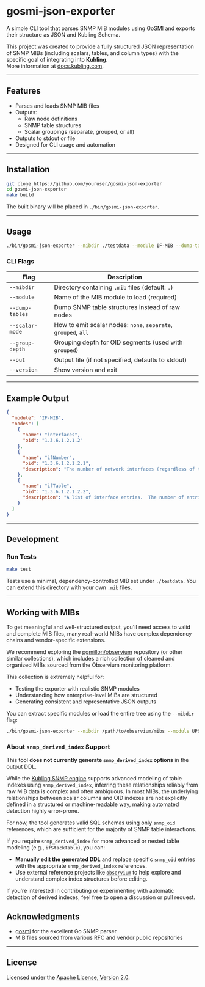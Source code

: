 # gosmi-json-exporter

A simple CLI tool that parses SNMP MIB modules using [GoSMI](https://github.com/sleepinggenius2/gosmi) and exports their structure as JSON and Kubling Schema.

This project was created to provide a fully structured JSON representation of SNMP MIBs (including scalars, tables, and column types) with the specific goal of integrating into **Kubling**.  
More information at [docs.kubling.com](https://docs.kubling.com/engine/ds/industrial/snmp).

---

## Features

- Parses and loads SNMP MIB files
- Outputs:
  - Raw node definitions
  - SNMP table structures
  - Scalar groupings (separate, grouped, or all)
- Outputs to stdout or file
- Designed for CLI usage and automation

---

## Installation

```bash
git clone https://github.com/youruser/gosmi-json-exporter
cd gosmi-json-exporter
make build
```

The built binary will be placed in `./bin/gosmi-json-exporter`.

---

## Usage

```bash
./bin/gosmi-json-exporter --mibdir ./testdata --module IF-MIB --dump-tables --out tables.json
```

### CLI Flags

| Flag            | Description                                                    |
|-----------------|----------------------------------------------------------------|
| `--mibdir`      | Directory containing `.mib` files (default: `.`)               |
| `--module`      | Name of the MIB module to load (required)                      |
| `--dump-tables` | Dump SNMP table structures instead of raw nodes                |
| `--scalar-mode` | How to emit scalar nodes: `none`, `separate`, `grouped`, `all` |
| `--group-depth` | Grouping depth for OID segments (used with `grouped`)          |
| `--out`         | Output file (if not specified, defaults to stdout)             |
| `--version`     | Show version and exit                                          |

---

## Example Output

```json
{
  "module": "IF-MIB",
  "nodes": [
    {
      "name": "interfaces",
      "oid": "1.3.6.1.2.1.2"
    },
    {
      "name": "ifNumber",
      "oid": "1.3.6.1.2.1.2.1",
      "description": "The number of network interfaces (regardless of their\ncurrent state) present on this system."
    },
    {
      "name": "ifTable",
      "oid": "1.3.6.1.2.1.2.2",
      "description": "A list of interface entries.  The number of entries is\ngiven by the value of ifNumber."
    }
  ]
}
```

---

## Development

### Run Tests

```bash
make test
```

Tests use a minimal, dependency-controlled MIB set under `./testdata`. You can extend this directory with your own `.mib` files.

---

## Working with MIBs

To get meaningful and well-structured output, you'll need access to valid and complete MIB files, many real-world MIBs have complex dependency chains and vendor-specific extensions.

We recommend exploring the [pgmillon/observium](https://github.com/pgmillon/observium) repository (or other similar collections), which includes a rich collection of cleaned and organized MIBs sourced from the Observium monitoring platform.

This collection is extremely helpful for:
- Testing the exporter with realistic SNMP modules
- Understanding how enterprise-level MIBs are structured
- Generating consistent and representative JSON outputs

You can extract specific modules or load the entire tree using the `--mibdir` flag:

```bash
./bin/gosmi-json-exporter --mibdir /path/to/observium/mibs --module UPS-MIB
```

### About `snmp_derived_index` Support

This tool **does not currently generate `snmp_derived_index` options** in the output DDL.

While the [Kubling SNMP engine](https://docs.kubling.com/engine/ds/industrial/snmp) supports advanced modeling of table indexes using `snmp_derived_index`, inferring these relationships reliably from raw MIB data is complex and often ambiguous. In most MIBs, the underlying relationships between scalar columns and OID indexes are not explicitly defined in a structured or machine-readable way, making automated detection highly error-prone.

For now, the tool generates valid SQL schemas using only `snmp_oid` references, which are sufficient for the majority of SNMP table interactions.

If you require `snmp_derived_index` for more advanced or nested table modeling (e.g., `ifStackTable`), you can:

- **Manually edit the generated DDL** and replace specific `snmp_oid` entries with the appropriate `snmp_derived_index` references.
- Use external reference projects like [`observium`](https://github.com/pgmillon/observium) to help explore and understand complex index structures before editing.

If you’re interested in contributing or experimenting with automatic detection of derived indexes, feel free to open a discussion or pull request.

## Acknowledgments

- [gosmi](https://github.com/sleepinggenius2/gosmi) for the excellent Go SNMP parser
- MIB files sourced from various RFC and vendor public repositories

---

## License

Licensed under the [Apache License, Version 2.0](http://www.apache.org/licenses/LICENSE-2.0).